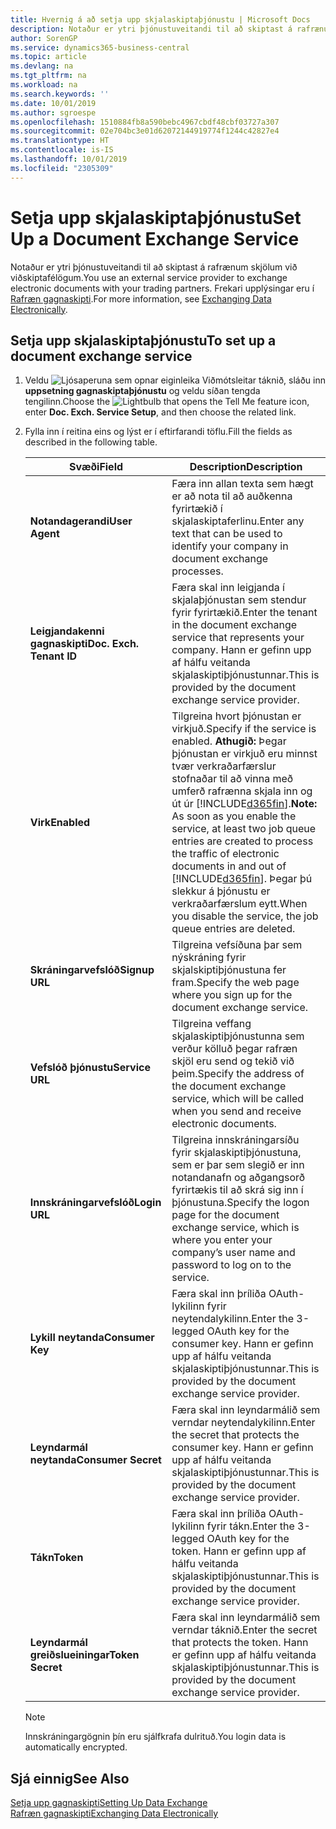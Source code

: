 ```yaml
---
title: Hvernig á að setja upp skjalaskiptaþjónustu | Microsoft Docs
description: Notaður er ytri þjónustuveitandi til að skiptast á rafrænum skjölum við viðskiptafélögum.
author: SorenGP
ms.service: dynamics365-business-central
ms.topic: article
ms.devlang: na
ms.tgt_pltfrm: na
ms.workload: na
ms.search.keywords: ''
ms.date: 10/01/2019
ms.author: sgroespe
ms.openlocfilehash: 1510884fb8a590bebc4967cbdf48cbf03727a307
ms.sourcegitcommit: 02e704bc3e01d62072144919774f1244c42827e4
ms.translationtype: HT
ms.contentlocale: is-IS
ms.lasthandoff: 10/01/2019
ms.locfileid: "2305309"
---
```

# <a name="set-up-a-document-exchange-service"></a><span data-ttu-id="118d3-103">Setja upp skjalaskiptaþjónustu</span><span class="sxs-lookup"><span data-stu-id="118d3-103">Set Up a Document Exchange Service</span></span>
<span data-ttu-id="118d3-104">Notaður er ytri þjónustuveitandi til að skiptast á rafrænum skjölum við viðskiptafélögum.</span><span class="sxs-lookup"><span data-stu-id="118d3-104">You use an external service provider to exchange electronic documents with your trading partners.</span></span> <span data-ttu-id="118d3-105">Frekari upplýsingar eru í [Rafræn gagnaskipti](across-data-exchange.md).</span><span class="sxs-lookup"><span data-stu-id="118d3-105">For more information, see [Exchanging Data Electronically](across-data-exchange.md).</span></span>  

## <a name="to-set-up-a-document-exchange-service"></a><span data-ttu-id="118d3-106">Setja upp skjalaskiptaþjónustu</span><span class="sxs-lookup"><span data-stu-id="118d3-106">To set up a document exchange service</span></span>  
1. <span data-ttu-id="118d3-107">Veldu ![Ljósaperuna sem opnar eiginleika Viðmótsleitar](media/ui-search/search_small.png "Segðu mér hvað þú vilt gera") táknið, sláðu inn **uppsetning gagnaskiptaþjónustu** og veldu síðan tengda tengilinn.</span><span class="sxs-lookup"><span data-stu-id="118d3-107">Choose the ![Lightbulb that opens the Tell Me feature](media/ui-search/search_small.png "Tell me what you want to do") icon, enter **Doc. Exch. Service Setup**, and then choose the related link.</span></span>  
2. <span data-ttu-id="118d3-108">Fylla inn í reitina eins og lýst er í eftirfarandi töflu.</span><span class="sxs-lookup"><span data-stu-id="118d3-108">Fill the fields as described in the following table.</span></span>  

    |<span data-ttu-id="118d3-109">Svæði</span><span class="sxs-lookup"><span data-stu-id="118d3-109">Field</span></span>|<span data-ttu-id="118d3-110">Description</span><span class="sxs-lookup"><span data-stu-id="118d3-110">Description</span></span>|  
    |---------------------------------|---------------------------------------|  
    |<span data-ttu-id="118d3-111">**Notandagerandi**</span><span class="sxs-lookup"><span data-stu-id="118d3-111">**User Agent**</span></span>|<span data-ttu-id="118d3-112">Færa inn allan texta sem hægt er að nota til að auðkenna fyrirtækið í skjalaskiptaferlinu.</span><span class="sxs-lookup"><span data-stu-id="118d3-112">Enter any text that can be used to identify your company in document exchange processes.</span></span>|  
    |<span data-ttu-id="118d3-113">**Leigjandakenni gagnaskipti**</span><span class="sxs-lookup"><span data-stu-id="118d3-113">**Doc. Exch. Tenant ID**</span></span>|<span data-ttu-id="118d3-114">Færa skal inn leigjanda í skjalaþjónustan sem stendur fyrir fyrirtækið.</span><span class="sxs-lookup"><span data-stu-id="118d3-114">Enter the tenant in the document exchange service that represents your company.</span></span> <span data-ttu-id="118d3-115">Hann er gefinn upp af hálfu veitanda skjalaskiptiþjónustunnar.</span><span class="sxs-lookup"><span data-stu-id="118d3-115">This is provided by the document exchange service provider.</span></span>|  
    |<span data-ttu-id="118d3-116">**Virk**</span><span class="sxs-lookup"><span data-stu-id="118d3-116">**Enabled**</span></span>|<span data-ttu-id="118d3-117">Tilgreina hvort þjónustan er virkjuð.</span><span class="sxs-lookup"><span data-stu-id="118d3-117">Specify if the service is enabled.</span></span> <span data-ttu-id="118d3-118">**Athugið:** Þegar þjónustan er virkjuð eru minnst tvær verkraðarfærslur stofnaðar til að vinna með umferð rafrænna skjala inn og út úr [!INCLUDE[d365fin](includes/d365fin_md.md)].</span><span class="sxs-lookup"><span data-stu-id="118d3-118">**Note:**  As soon as you enable the service, at least two job queue entries are created to process the traffic of electronic documents in and out of [!INCLUDE[d365fin](includes/d365fin_md.md)].</span></span> <span data-ttu-id="118d3-119">Þegar þú slekkur á þjónustu er verkraðarfærslum eytt.</span><span class="sxs-lookup"><span data-stu-id="118d3-119">When you disable the service, the job queue entries are deleted.</span></span>|  
    |<span data-ttu-id="118d3-120">**Skráningarvefslóð**</span><span class="sxs-lookup"><span data-stu-id="118d3-120">**Signup URL**</span></span>|<span data-ttu-id="118d3-121">Tilgreina vefsíðuna þar sem nýskráning fyrir skjalskiptiþjónustuna fer fram.</span><span class="sxs-lookup"><span data-stu-id="118d3-121">Specify the web page where you sign up for the document exchange service.</span></span>|  
    |<span data-ttu-id="118d3-122">**Vefslóð þjónustu**</span><span class="sxs-lookup"><span data-stu-id="118d3-122">**Service URL**</span></span>|<span data-ttu-id="118d3-123">Tilgreina veffang skjalaskiptiþjónustunna sem verður kölluð þegar rafræn skjöl eru send og tekið við þeim.</span><span class="sxs-lookup"><span data-stu-id="118d3-123">Specify the address of the document exchange service, which will be called when you send and receive electronic documents.</span></span>|  
    |<span data-ttu-id="118d3-124">**Innskráningarvefslóð**</span><span class="sxs-lookup"><span data-stu-id="118d3-124">**Login URL**</span></span>|<span data-ttu-id="118d3-125">Tilgreina innskráningarsíðu fyrir skjalaskiptiþjónustuna, sem er þar sem slegið er inn notandanafn og aðgangsorð fyrirtækis til að skrá sig inn í þjónustuna.</span><span class="sxs-lookup"><span data-stu-id="118d3-125">Specify the logon page for the document exchange service, which is where you enter your company’s user name and password to log on to the service.</span></span>|  
    |<span data-ttu-id="118d3-126">**Lykill neytanda**</span><span class="sxs-lookup"><span data-stu-id="118d3-126">**Consumer Key**</span></span>|<span data-ttu-id="118d3-127">Færa skal inn þríliða OAuth-lykilinn fyrir neytendalykilinn.</span><span class="sxs-lookup"><span data-stu-id="118d3-127">Enter the 3-legged OAuth key for the consumer key.</span></span> <span data-ttu-id="118d3-128">Hann er gefinn upp af hálfu veitanda skjalaskiptiþjónustunnar.</span><span class="sxs-lookup"><span data-stu-id="118d3-128">This is provided by the document exchange service provider.</span></span>|  
    |<span data-ttu-id="118d3-129">**Leyndarmál neytanda**</span><span class="sxs-lookup"><span data-stu-id="118d3-129">**Consumer Secret**</span></span>|<span data-ttu-id="118d3-130">Færa skal inn leyndarmálið sem verndar neytendalykilinn.</span><span class="sxs-lookup"><span data-stu-id="118d3-130">Enter the secret that protects the consumer key.</span></span> <span data-ttu-id="118d3-131">Hann er gefinn upp af hálfu veitanda skjalaskiptiþjónustunnar.</span><span class="sxs-lookup"><span data-stu-id="118d3-131">This is provided by the document exchange service provider.</span></span>|  
    |<span data-ttu-id="118d3-132">**Tákn**</span><span class="sxs-lookup"><span data-stu-id="118d3-132">**Token**</span></span>|<span data-ttu-id="118d3-133">Færa skal inn þríliða OAuth-lykilinn fyrir tákn.</span><span class="sxs-lookup"><span data-stu-id="118d3-133">Enter the 3-legged OAuth key for the token.</span></span> <span data-ttu-id="118d3-134">Hann er gefinn upp af hálfu veitanda skjalaskiptiþjónustunnar.</span><span class="sxs-lookup"><span data-stu-id="118d3-134">This is provided by the document exchange service provider.</span></span>|  
    |<span data-ttu-id="118d3-135">**Leyndarmál greiðslueiningar**</span><span class="sxs-lookup"><span data-stu-id="118d3-135">**Token Secret**</span></span>|<span data-ttu-id="118d3-136">Færa skal inn leyndarmálið sem verndar táknið.</span><span class="sxs-lookup"><span data-stu-id="118d3-136">Enter the secret that protects the token.</span></span> <span data-ttu-id="118d3-137">Hann er gefinn upp af hálfu veitanda skjalaskiptiþjónustunnar.</span><span class="sxs-lookup"><span data-stu-id="118d3-137">This is provided by the document exchange service provider.</span></span>|  

    > [!NOTE]  
    > <span data-ttu-id="118d3-138">Innskráningargögnin þín eru sjálfkrafa dulrituð.</span><span class="sxs-lookup"><span data-stu-id="118d3-138">You login data is automatically encrypted.</span></span>

## <a name="see-also"></a><span data-ttu-id="118d3-139">Sjá einnig</span><span class="sxs-lookup"><span data-stu-id="118d3-139">See Also</span></span>  
[<span data-ttu-id="118d3-140">Setja upp gagnaskipti</span><span class="sxs-lookup"><span data-stu-id="118d3-140">Setting Up Data Exchange</span></span>](across-set-up-data-exchange.md)  
[<span data-ttu-id="118d3-141">Rafræn gagnaskipti</span><span class="sxs-lookup"><span data-stu-id="118d3-141">Exchanging Data Electronically</span></span>](across-data-exchange.md)
